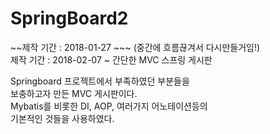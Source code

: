 # SpringBoard2
~~제작 기간 : 2018-01-27 ~~~ (중간에 흐름끊겨서 다시만들거임!)<BR>
제작 기간 : 2018-02-07 ~ 
간단한 MVC 스프링 게시판

Springboard 프로젝트에서 부족하였던 부분들을 <br>
보충하고자 만든 MVC 게시판이다.<br>
Mybatis를 비롯한 DI, AOP, 여러가지 어노테이션등의<br>
기본적인 것들을 사용하였다.
